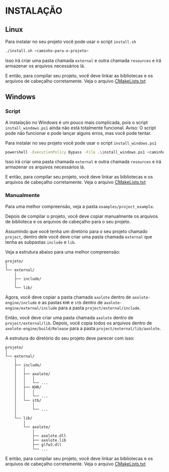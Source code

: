 # INSTALAÇÃO

## Linux

Para instalar no seu projeto você pode usar o script `install.sh`
```bash
./install.sh <caminho-para-o-projeto>
```

Isso irá criar uma pasta chamada `external` e outra chamada `resources` e irá
armazenar os arquivos necessários lá.

E então, para compilar seu projeto, você deve linkar as bibliotecas e os arquivos
de cabeçalho corretamente. Veja o arquivo [CMakeLists.txt](../../examples/project_example/CMakeLists.txt)

## Windows

### Script

A instalação no Windows é um pouco mais complicada, pois o script `install_windows.ps1`
ainda não está totalmente funcional. Aviso: O script pode não funcionar e pode lançar
alguns erros, mas você pode tentar.

Para instalar no seu projeto você pode usar o script `install_windows.ps1`
```bash
powershell -ExecutionPolicy Bypass -File .\install_windows.ps1 <caminho-para-o-projeto>
```

Isso irá criar uma pasta chamada `external` e outra chamada `resources` e irá
armazenar os arquivos necessários lá.

E então, para compilar seu projeto, você deve linkar as bibliotecas e os arquivos
de cabeçalho corretamente. Veja o arquivo [CMakeLists.txt](../../examples/project_example/CMakeLists.txt)

### Manualmente

Para uma melhor compreensão, veja a pasta `examples/project_example`.

Depois de compilar o projeto, você deve copiar manualmente os arquivos de biblioteca
e os arquivos de cabeçalho para o seu projeto.

Assumindo que você tenha um diretório para o seu projeto chamado `project`, dentro dele
você deve criar uma pasta chamada `external` que tenha as subpastas `include` e `lib`.

Veja a estrutura abaixo para uma melhor compreensão:
```
projeto/
│
└── external/
    │
    ├── include/
    │
    └── lib/
```

Agora, você deve copiar a pasta chamada `axolote` dentro de `axolote-engine/include`
e as pastas `KHR` e `stb` dentro de `axolote-engine/external/include` para a pasta
`project/external/include`.

Então, você deve criar uma pasta chamada `axolote` dentro de `project/external/lib`.
Depois, você copia todos os arquivos dentro de `axolote-engine/build/Release` para
a pasta `project/external/lib/axolote`.

A estrutura do diretório do seu projeto deve parecer com isso:
```
projeto/
│
└── external/
    │
    ├── include/
    │   │
    │   ├── axolote/
    │   │   │
    │   │   └── ...
    │   ├── KHR/
    │   │   │
    │   │   └── ...
    │   └── stb/
    │       │
    │       └── ...
    │
    └── lib/
        │
        └── axolote/
            │
            ├── axolote.dll
            ├── axolote.lib
            ├── glfw3.dll
            └── ...
```

E então, para compilar seu projeto, você deve linkar as bibliotecas e os arquivos
de cabeçalho corretamente. Veja o arquivo [CMakeLists.txt](../../examples/project_example/CMakeLists.txt)
